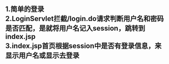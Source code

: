 <h2>
1.简单的登录
  <br>
2.LoginServlet拦截/login.do请求判断用户名和密码是否匹配，是就将用户名记入session，跳转到index.jsp
  <br>
3.index.jsp首页根据session中是否有登录信息，来显示用户名或显示去登录</h2>
